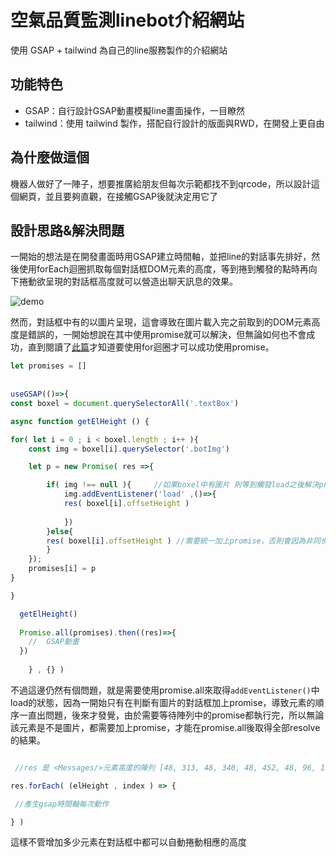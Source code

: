 # 空氣品質監測linebot介紹網站
使用 GSAP + tailwind 為自己的line服務製作的介紹網站

## 功能特色
- GSAP：自行設計GSAP動畫模擬line畫面操作，一目瞭然
- tailwind：使用 tailwind 製作，搭配自行設計的版面與RWD，在開發上更自由

## 為什麼做這個
機器人做好了一陣子，想要推廣給朋友但每次示範都找不到qrcode，所以設計這個網頁，並且要夠直觀，在接觸GSAP後就決定用它了


## 設計思路&解決問題

一開始的想法是在開發畫面時用GSAP建立時間軸，並把line的對話事先排好，然後使用forEach迴圈抓取每個對話框DOM元素的高度，等到捲到觸發的點時再向下捲動欲呈現的對話框高度就可以營造出聊天訊息的效果。

![demo](https://github.com/meo2326cc/linebot_intro/assets/107049397/eaba94eb-90fe-4b40-a78d-77af31875d6e)


然而，對話框中有的以圖片呈現，這會導致在圖片載入完之前取到的DOM元素高度是錯誤的，一開始想說在其中使用promise就可以解決，但無論如何也不會成功，直到閱讀了[此篇](https://israynotarray.com/javascript/20211029/2739130728/)才知道要使用for迴圈才可以成功使用promise。

```javascript
let promises = []
    
  
useGSAP(()=>{
const boxel = document.querySelectorAll('.textBox')

async function getElHeight () {

for( let i = 0 ; i < boxel.length ; i++ ){
    const img = boxel[i].querySelector('.botImg') 

    let p = new Promise( res =>{

        if( img !== null ){     //如果boxel中有圖片 則等到觸發load之後解決promise
            img.addEventListener('load' ,()=>{ 
            res( boxel[i].offsetHeight )
            
            })           
        }else{
        res( boxel[i].offsetHeight ) //需要統一加上promise，否則會因為非同步的關係導致promises陣列中的順序有誤
        }
    });
    promises[i] = p 
}

}

  getElHeight()
  
  Promise.all(promises).then((res)=>{ 
    //  GSAP動畫
  })
  
    } , {} )

```

不過這邊仍然有個問題，就是需要使用promise.all來取得`addEventListener()`中load的狀態，因為一開始只有在判斷有圖片的對話框加上promise，導致元素的順序一直出問題，後來才發覺，由於需要等待陣列中的promise都執行完，所以無論該元素是不是圖片，都需要加上promise，才能在promise.all後取得全部resolve的結果。

```javascript

 //res 是 <Messages/>元素高度的陣列 [48, 313, 48, 340, 48, 452, 48, 96, 159]

res.forEach( (elHeight , index ) => { 

 //產生gsap時間軸每次動作

} )

```

這樣不管增加多少元素在對話框中都可以自動捲動相應的高度

